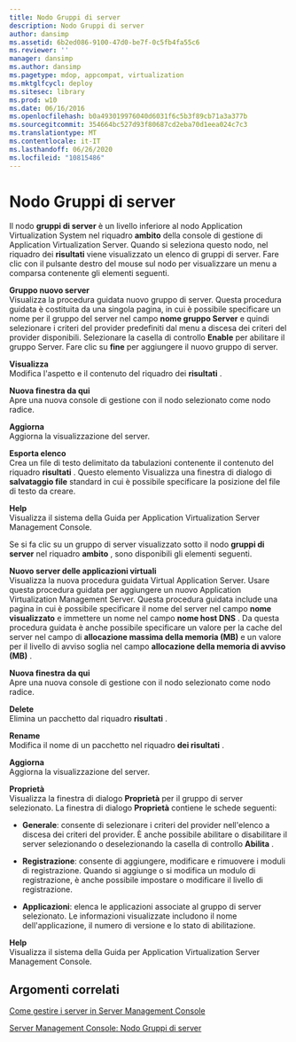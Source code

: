 ```yaml
---
title: Nodo Gruppi di server
description: Nodo Gruppi di server
author: dansimp
ms.assetid: 6b2ed086-9100-47d0-be7f-0c5fb4fa55c6
ms.reviewer: ''
manager: dansimp
ms.author: dansimp
ms.pagetype: mdop, appcompat, virtualization
ms.mktglfcycl: deploy
ms.sitesec: library
ms.prod: w10
ms.date: 06/16/2016
ms.openlocfilehash: b0a493019976040d6031f6c5b3f89cb71a3a377b
ms.sourcegitcommit: 354664bc527d93f80687cd2eba70d1eea024c7c3
ms.translationtype: MT
ms.contentlocale: it-IT
ms.lasthandoff: 06/26/2020
ms.locfileid: "10815486"
---
```

# Nodo Gruppi di server


Il nodo **gruppi di server** è un livello inferiore al nodo Application Virtualization System nel riquadro **ambito** della console di gestione di Application Virtualization Server. Quando si seleziona questo nodo, nel riquadro dei **risultati** viene visualizzato un elenco di gruppi di server. Fare clic con il pulsante destro del mouse sul nodo per visualizzare un menu a comparsa contenente gli elementi seguenti.

<a href="" id="new-server-group"></a>**Gruppo nuovo server**  
Visualizza la procedura guidata nuovo gruppo di server. Questa procedura guidata è costituita da una singola pagina, in cui è possibile specificare un nome per il gruppo del server nel campo **nome gruppo Server** e quindi selezionare i criteri del provider predefiniti dal menu a discesa dei criteri del provider disponibili. Selezionare la casella di controllo **Enable** per abilitare il gruppo Server. Fare clic su **fine** per aggiungere il nuovo gruppo di server.

<a href="" id="view"></a>**Visualizza**  
Modifica l'aspetto e il contenuto del riquadro dei **risultati** .

<a href="" id="new-window-from-here"></a>**Nuova finestra da qui**  
Apre una nuova console di gestione con il nodo selezionato come nodo radice.

<a href="" id="refresh"></a>**Aggiorna**  
Aggiorna la visualizzazione del server.

<a href="" id="export-list"></a>**Esporta elenco**  
Crea un file di testo delimitato da tabulazioni contenente il contenuto del riquadro **risultati** . Questo elemento Visualizza una finestra di dialogo di **salvataggio file** standard in cui è possibile specificare la posizione del file di testo da creare.

<a href="" id="help"></a>**Help**  
Visualizza il sistema della Guida per Application Virtualization Server Management Console.

Se si fa clic su un gruppo di server visualizzato sotto il nodo **gruppi di server** nel riquadro **ambito** , sono disponibili gli elementi seguenti.

<a href="" id="new-virtual-application-server"></a>**Nuovo server delle applicazioni virtuali**  
Visualizza la nuova procedura guidata Virtual Application Server. Usare questa procedura guidata per aggiungere un nuovo Application Virtualization Management Server. Questa procedura guidata include una pagina in cui è possibile specificare il nome del server nel campo **nome visualizzato** e immettere un nome nel campo **nome host DNS** . Da questa procedura guidata è anche possibile specificare un valore per la cache del server nel campo di **allocazione massima della memoria (MB)** e un valore per il livello di avviso soglia nel campo **allocazione della memoria di avviso (MB)** .

<a href="" id="new-window-from-here"></a>**Nuova finestra da qui**  
Apre una nuova console di gestione con il nodo selezionato come nodo radice.

<a href="" id="delete"></a>**Delete**  
Elimina un pacchetto dal riquadro **risultati** .

<a href="" id="rename"></a>**Rename**  
Modifica il nome di un pacchetto nel riquadro **dei risultati** .

<a href="" id="refresh"></a>**Aggiorna**  
Aggiorna la visualizzazione del server.

<a href="" id="properties"></a>**Proprietà**  
Visualizza la finestra di dialogo **Proprietà** per il gruppo di server selezionato. La finestra di dialogo **Proprietà** contiene le schede seguenti:

-   **Generale**: consente di selezionare i criteri del provider nell'elenco a discesa dei criteri del provider. È anche possibile abilitare o disabilitare il server selezionando o deselezionando la casella di controllo **Abilita** .

-   **Registrazione**: consente di aggiungere, modificare e rimuovere i moduli di registrazione. Quando si aggiunge o si modifica un modulo di registrazione, è anche possibile impostare o modificare il livello di registrazione.

-   **Applicazioni**: elenca le applicazioni associate al gruppo di server selezionato. Le informazioni visualizzate includono il nome dell'applicazione, il numero di versione e lo stato di abilitazione.

<a href="" id="help"></a>**Help**  
Visualizza il sistema della Guida per Application Virtualization Server Management Console.

## Argomenti correlati


[Come gestire i server in Server Management Console](how-to-manage-servers-in-the-server-management-console.md)

[Server Management Console: Nodo Gruppi di server](server-management-console-server-groups-node.md)

 

 





